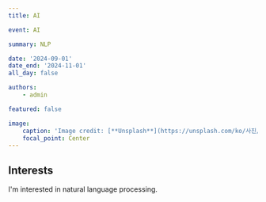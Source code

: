 ```yaml
---
title: AI

event: AI

summary: NLP

date: '2024-09-01'
date_end: '2024-11-01'
all_day: false

authors:
    - admin

featured: false

image:
    caption: 'Image credit: [**Unsplash**](https://unsplash.com/ko/사진/노트북-컴퓨터-위에-놓인-휴대폰-bV_P23FXxhI)'
    focal_point: Center
---
```


## Interests
I'm interested in natural language processing.


